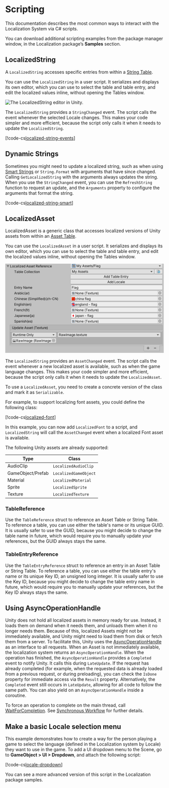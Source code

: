 # Scripting

This documentation describes the most common ways to interact with the Localization System via C# scripts.

You can download additional scripting examples from the package manager window, in the Localization package’s **Samples** section. 

## LocalizedString

A `LocalizedString` accesses specific entries from within a [String Table](StringTables.md).

You can use the `LocalizedString` in a user script. It serializes and displays its own editor, which you can use to select the table and table entry, and edit the localized values inline, without opening the Tables window.

![The LocalizedString editor in Unity.](images/LocalizedString_Inspector.png)

The `LocalizedString` provides a `StringChanged` event. The script calls the event whenever the selected Locale changes. This makes your code simpler and more efficient, because the script only calls it when it needs to update the `LocalizedString`.

[!code-cs[localized-string-events](../DocCodeSamples.Tests/LocalizedStringSamples.cs#localized-string-events)]

## Dynamic Strings

Sometimes you might need to update a localized string, such as when using [Smart Strings](SmartStrings.md) or `String.Format` with arguments that have since changed. Calling `GetLocalizedString` with the arguments always updates the string. When you use the `StringChanged` event, you can use the `RefreshString` function to request an update, and the `Arguments` property to configure the arguments that format the string.

[!code-cs[localized-string-smart](../DocCodeSamples.Tests/LocalizedStringSamples.cs#localized-string-smart)]

## LocalizedAsset

LocalizedAsset is a generic class that accesses localized versions of Unity assets from within an [Asset Table](AssetTables.md).

You can use the `LocalizedAsset` in a user script. It serializes and displays its own editor, which you can use to select the table and table entry, and edit the localized values inline, without opening the Tables window.

![The LocalizedAsset editor in Unity.](images/LocalizedTexture_Inspector.png)

The `LocalizedString` provides an `AssetChanged` event. The script calls the event whenever a new localized asset is available, such as when the game language changes. This makes your code simpler and more efficient, because the script only calls it when it needs to update the `LocalizedAsset`.

To use a `LocalizedAsset`, you need to create a concrete version of the class and mark it as `Serializable`.

For example, to support localizing font assets, you could define the following class:

[!code-cs[localized-font](../DocCodeSamples.Tests/LocalizedFontSample.cs)]

In this example, you can now add `LocalizedFont` to a script, and `LocalizedString` will call the `AssetChanged` event when a localized Font asset is available.

The following Unity assets are already supported:

| **Type**   | **Class**       |
| ---------- | --------------- |
| AudioClip         | `LocalizedAudioClip`
| GameObject/Prefab | `LocalizedGameObject`
| Material          | `LocalizedMaterial`
| Sprite            | `LocalizedSprite`
| Texture           | `LocalizedTexture`

### TableReference

Use the `TableReference` struct to reference an Asset Table or String Table. To reference a table, you can use either the table's name or its unique GUID. It is usually safer to use the GUID, because you might decide to change the table name in future, which would require you to manually update your references, but the GUID always stays the same. 

### TableEntryReference

Use the `TableEntryReference` struct to reference an entry in an Asset Table or String Table. To reference a table, you can use either the table entry's name or its unique Key ID, an unsigned long integer. It is usually safer to use the Key ID, because you might decide to change the table entry name in future, which would require you to manually update your references, but the Key ID always stays the same. 

## Using AsyncOperationHandle

Unity does not hold all localized assets in memory ready for use. Instead, it loads them on demand when it needs them, and unloads them when it no longer needs them. Because of this, localized Assets might not be immediately available, and Unity might need to load them from disk or fetch them from a server. To facilitate this, Unity uses the [AsyncOperationHandle](https://docs.unity3d.com/Packages/com.unity.addressables@latest?subfolder=/manual/AddressableAssetsAsyncOperationHandle.html) as an interface to all requests.
When an Asset is not immediately available, the localization system returns an `AsyncOperationHandle`. When the operation has finished, the `AsyncOperationHandle` provides a `Completed` event to notify Unity. It calls this during `LateUpdate`. If the request has already completed (for example, when the requested data is already loaded from a previous request, or during preloading), you can check the `IsDone` property for immediate access via the `Result` property. Alternatively, the `Completed` event still occurs in `LateUpdate`, allowing for all code to follow the same path. You can also yield on an `AsyncOperationHandle` inside a coroutine.

To force an operation to complete on the main thread, call [WaitForCompletion](https://docs.unity3d.com/Packages/com.unity.addressables@latest?subfolder=/api/UnityEngine.ResourceManagement.AsyncOperations.AsyncOperationHandle.html#UnityEngine_ResourceManagement_AsyncOperations_AsyncOperationHandle_WaitForCompletion). See [Synchronous Workflow](https://docs.unity3d.com/Packages/com.unity.addressables@latest?subfolder=/manual/SynchronousAddressables.html) for further details.

## Make a basic Locale selection menu

This example demonstrates how to create a way for the person playing a game to select the language (defined in the Localization system by Locale) they want to use in the game. 
To add a UI dropdown menu to the Scene, go to **GameObject > UI > Dropdown**, and attach the following script:

[!code-cs[locale-dropdown](../DocCodeSamples.Tests/LocaleDropdown.cs#example-code)]

You can see a more advanced version of this script in the Localization package samples.
